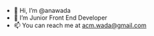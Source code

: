- 👋 Hi, I’m @anawada
- 👀 I’m Junior Front End Developer 
- 📫 You can reach me at acm.wada@gmail.com

<!---
anawada/anawada is a ✨ special ✨ repository because its `README.md` (this file) appears on your GitHub profile.
You can click the Preview link to take a look at your changes.
--->
